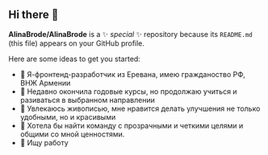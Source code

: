 ## Hi there 👋


**AlinaBrode/AlinaBrode** is a ✨ _special_ ✨ repository because its `README.md` (this file) appears on your GitHub profile.

Here are some ideas to get you started:

- 🔭 Я-фронтенд-разработчик из Еревана, имею гражданоство РФ, ВНЖ Армении
- 🌱 Недавно окончила годовые курсы, но продолжаю учиться и разиваться в выбранном направлении
- 👯 Увлекаюсь живописью, мне нравится делать улучшения не только удобными, но и красивыми
- 🤔 Хотела бы найти команду с прозрачными и четкими целями и общими со мной ценностями.
- 💬 Ищу работу


